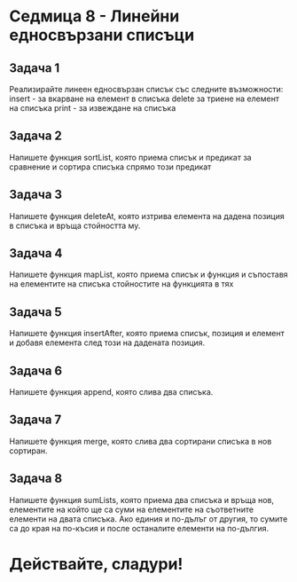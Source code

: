 # Седмица 8 - Линейни едносвързани списъци

## Задача 1 
Реализирайте линеен едносвързан списък със следните възможности:
insert - за вкарване на елемент в списъка
delete за триене на елемент на списъка
print - за извеждане на списъка

## Задача 2 
Напишете функция sortList, която приема списък и предикат за сравнение и сортира списъка спрямо този предикат

## Задача 3
Напишете функция deleteAt, която изтрива елемента на дадена позиция в списъка и връща стойността му.

## Задача 4
Напишете функция mapList, която приема списък и функция и съпоставя на елементите на списъка стойностите на функцията в тях

## Задача 5
Напишете функция insertAfter, която приема списък, позиция и елемент и добавя елемента след този на дадената позиция.

## Задача 6
Напишете функция append, която слива два списъка.

## Задача 7
Напишете функция merge, която слива два сортирани списъка в нов сортиран.

## Задача 8
Напишете функция sumLists, която приема два списъка и връща нов, елементите на който ще са суми на елементите на съответните елементи на двата списъка. Ако единия и по-дълъг от другия, то сумите са до края на по-късия и после останалите елементи на по-дългия.
# Действайте, сладури!

